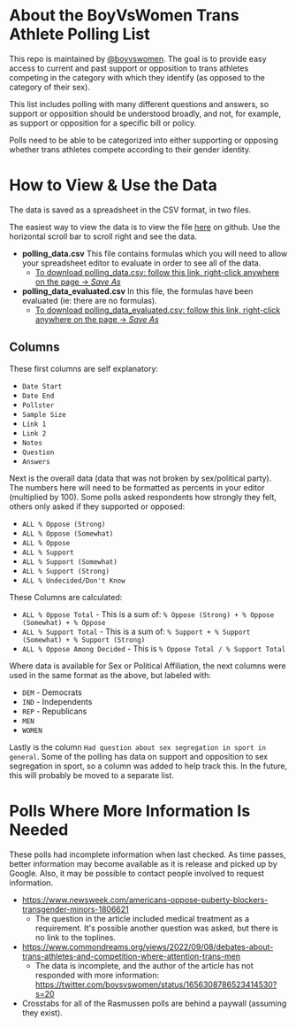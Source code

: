 # About the BoyVsWomen Trans Athlete Polling List #

This repo is maintained by [@boyvswomen](https://twitter.com/boysvswomen). The goal is to provide easy access to current and past support or opposition to trans athletes competing in the category with which they identify (as opposed to the category of their sex).

This list includes polling with many different questions and answers, so support or opposition should be understood broadly, and not, for example, as support or opposition for a specific bill or policy.

Polls need to be able to be categorized into either supporting or opposing whether trans athletes compete according to their gender identity.

# How to View & Use the Data #

The data is saved as a spreadsheet in the CSV format, in two files.

The easiest way to view the data is to view the file [here](https://github.com/boysvswomen/trans-athlete-polling-usa/blob/main/polling_data_evaluated.csv) on github. Use the horizontal scroll bar to scroll right and see the data.

- **polling_data.csv** This file contains formulas which you will need to allow your spreadsheet editor to evaluate in order to see all of the data.
  - [To download polling_data.csv: follow this link, right-click anywhere on the page -> *Save As*](https://raw.githubusercontent.com/boysvswomen/trans-athlete-polling-usa/main/polling_data.csv)
- **polling_data_evaluated.csv** In this file, the formulas have been evaluated (ie: there are no formulas).
  - [To download polling_data_evaluated.csv: follow this link, right-click anywhere on the page -> *Save As*](https://raw.githubusercontent.com/boysvswomen/trans-athlete-polling-usa/main/polling_data_evaluated.csv)

## Columns ##

These first columns are self explanatory:

- `Date Start`
- `Date End`
- `Pollster`	
- `Sample Size`
- `Link 1` 
- `Link 2`	
- `Notes`	
- `Question`
- `Answers`	

Next is the overall data (data that was not broken by sex/political party). The numbers here will need to be formatted as percents in your editor (multiplied by 100). Some polls asked respondents how strongly they felt, others only asked if they supported or opposed:

- `ALL % Oppose (Strong)`
- `ALL % Oppose (Somewhat)`
- `ALL % Oppose`
- `ALL % Support`
- `ALL % Support (Somewhat)`
- `ALL % Support (Strong)`
- `ALL % Undecided/Don't Know`

These Columns are calculated:

- `ALL % Oppose Total` - This is a sum of: `% Oppose (Strong) + % Oppose (Somewhat) + % Oppose`
- `ALL % Support Total` - This is a sum of: `% Support + % Support (Somewhat) + % Support (Strong)`
- `ALL % Oppose Among Decided` - This is `% Oppose Total / % Support Total`

Where data is available for Sex or Political Affiliation, the next columns were used in the same format as the above, but labeled with:

- `DEM` - Democrats
- `IND` - Independents
- `REP` - Republicans
- `MEN` 
- `WOMEN`

Lastly is the column `Had question about sex segregation in sport in general`. Some of the polling has data on support and opposition to sex segregation in sport, so a column was added to help track this. In the future, this will probably be moved to a separate list.

# Polls Where More Information Is Needed #

These polls had incomplete information when last checked. As time passes, better information may become available as it is release and picked up by Google. Also, it may be possible to contact people involved to request information.

- https://www.newsweek.com/americans-oppose-puberty-blockers-transgender-minors-1806621
  - The question in the article included medical treatment as a requirement. It's possible another question was asked, but there is no link to the toplines.
- https://www.commondreams.org/views/2022/09/08/debates-about-trans-athletes-and-competition-where-attention-trans-men
  - The data is incomplete, and the author of the article has not responded with more information: https://twitter.com/boysvswomen/status/1656308786523414530?s=20
- Crosstabs for all of the Rasmussen polls are behind a paywall (assuming they exist).